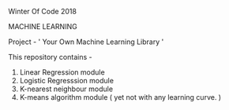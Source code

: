 Winter Of Code 2018

MACHINE LEARNING

Project - ' Your Own Machine Learning Library '

This repository contains - 

1. Linear Regression module
2. Logistic Regresssion module
3. K-nearest neighbour module
4. K-means algorithm module ( yet not with any learning curve. )